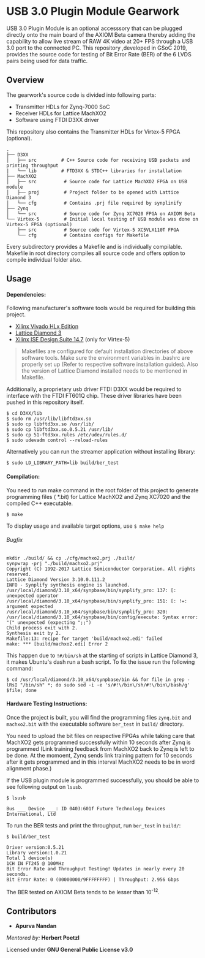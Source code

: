 # USB 3.0 Plugin Module Gearwork

USB 3.0 Plugin Module is an optional accesssory that can be plugged directly onto the main board of the AXIOM Beta camera thereby adding the capability to allow live stream of RAW 4K video at 20+ FPS through a USB 3.0 port to the connected PC. This repository ,developed in GSoC 2019, provides the source code for testing of Bit Error Rate (BER) of the 6 LVDS pairs being used for data traffic.

## Overview

The gearwork's source code is divided into following parts:

  - Transmitter HDLs for Zynq-7000 SoC
  - Receiver HDLs for Lattice MachXO2
  - Software using FTDI D3XX driver

This repository also contains the Transmitter HDLs for Virtex-5 FPGA (optional).

	.
    ├── D3XX
    │   ├── src	        # C++ Source code for receiving USB packets and printing throughput
    |   └── lib	        # FTD3XX & STDC++ libraries for installation
    ├── MachXO2
    │   ├── src          # Source code for Lattice MachXO2 FPGA on USB module
    │   ├── proj         # Project folder to be opened with Lattice Diamond 3
    │   └── cfg          # Contains .prj file required by synplinify
    ├── Zynq
    │   └── src          # Source code for Zynq XC7020 FPGA on AXIOM Beta 
    └── Virtex-5		 # Initial local testing of USB module was done on Virtex-5 FPGA (optional)
        ├── src			 # Source code for Virtex-5 XC5VLX110T FPGA
        └── cfg          # Contains configs for Makefile

Every subdirectory provides a Makefile and is individually compilable. Makefile in root directory compiles all source code and offers option to compile individual folder also.

## Usage

#### Dependencies:
Following manufacturer's software tools would be required for building this project.
  
  - [Xilinx Vivado HLx Edition](vivado)
  - [Lattice Diamond 3](diamond)
  - [Xilinx ISE Design Suite 14.7](ise) (only for Virtex-5) 


> Makefiles are configured for default installation directories of above software tools. Make sure the environment variables in .bashrc are properly set up (Refer to respective software installation guides). Also the version of Lattice Diamond installed needs to be mentioned in Makefile.

Additionally, a proprietary usb driver FTDI D3XX would be required to interface with the FTDI FT601Q chip. These driver libraries have been pushed in this repository itself.

```
$ cd D3XX/lib
$ sudo rm /usr/lib/libftd3xx.so
$ sudo cp libftd3xx.so /usr/lib/
$ sudo cp libftd3xx.so.0.5.21 /usr/lib/
$ sudo cp 51-ftd3xx.rules /etc/udev/rules.d/
$ sudo udevadm control --reload-rules
```

Alternatively you can run the streamer application without installing library:
```
$ sudo LD_LIBRARY_PATH=lib build/ber_test
```


#### Compilation:

You need to run make command in the root folder of this project to generate programming files ( *.bit) for Lattice MachXO2 and Zynq XC7020 and the compiled C++ executable.

```
$ make
```
To display usage and available target options, use ```$ make help```

###### Bugfix
```
mkdir ./build/ && cp ./cfg/machxo2.prj ./build/
synpwrap -prj "./build/machxo2.prj"
Copyright (C) 1992-2017 Lattice Semiconductor Corporation. All rights reserved.
Lattice Diamond Version 3.10.0.111.2
INFO - Synplify synthesis engine is launched.
/usr/local/diamond/3.10_x64/synpbase/bin/synplify_pro: 137: [: unexpected operator
/usr/local/diamond/3.10_x64/synpbase/bin/synplify_pro: 151: [: !=: argument expected
/usr/local/diamond/3.10_x64/synpbase/bin/synplify_pro: 320: /usr/local/diamond/3.10_x64/synpbase/bin/config/execute: Syntax error: "(" unexpected (expecting ";;")
Child process exit with 2.
Synthesis exit by 2.
Makefile:13: recipe for target 'build/machxo2.edi' failed
make: *** [build/machxo2.edi] Error 2
```
This happen due to ```!#/bin/sh``` at the starting of scripts in Lattice Diamond 3, it makes Ubuntu's dash run a bash script. To fix the issue run the following command:
 ```
$ cd /usr/local/diamond/3.10_x64/synpbase/bin && for file in grep -lRsI "/bin/sh" *; do sudo sed -i -e 's/#!\/bin\/sh/#!\/bin\/bash/g' $file; done
 
 ```
 
 
#### Hardware Testing Instructions:

Once the project is built, you will find the programming files ```zynq.bit``` and ```machxo2.bit``` with the executable software ```ber_test``` in ```build/``` directory. 

You need to upload the bit files on respective FPGAs while taking care that MachXO2 gets programmed successfully within 10 seconds after Zynq is programmed (Link training feedback from MachXO2 back to Zynq is left to be done. At the momoent, Zynq sends link training pattern for 10 seconds after it gets programmed and in this interval MachXO2 needs to be in word alignment phase.)

If the USB plugin module is programmed successfully, you should be able to see following output on ```lsusb```.
```
$ lsusb

Bus ___ Device ___: ID 0403:601f Future Technology Devices International, Ltd 
```
To run the BER tests and print the throughput, run ```ber_test``` in ```build/```:

```
$ build/ber_test

Driver version:0.5.21
Library version:1.0.21
Total 1 device(s)
1CH IN FT245 @ 100MHz
Bit Error Rate and Throughput Testing! Updates in nearly every 20 seconds. 
Bit Error Rate: 0 (00000000/9FFFFFFFF) | Throughput: 2.956 Gbps            
```
The BER tested on AXIOM Beta tends to be lesser than 10<sup>-12</sup>. 

## Contributors
 * __Apurva Nandan__
 
*Mentored by:* __Herbert Poetzl__

Licensed under __GNU General Public License v3.0__


   [vivado]: <https://www.xilinx.com/products/design-tools/vivado.html>
   [diamond]: <http://www.latticesemi.com/latticediamond>
   [ise]: <https://www.xilinx.com/support/download/index.html/content/xilinx/en/downloadNav/design-tools/v2012_4---14_7.html>